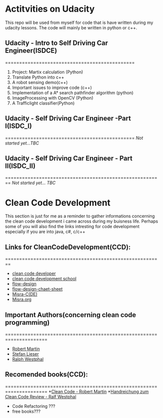 
# Actitvities on Udacity
This repo will be used from myself for code that is have written during my udacity lessons.
The code will mainly be written in python or c++.

## Udacity - Intro to Self Driving Car Engineer(ISDCE)
==============================================
1. Project: Martix calculation (Python)
2. Translate Python into c++
3. A robot sensing demo(c++)
5. Important issues to improve code (c++)
6. Implementation of a A* search pathfinder algorithm (python)
7. ImageProcessing with OpenCV (Python)
8. A Trafficlight classifier(Python)


## Udacity - Self Driving Car Engineer -Part I(ISDC_I)
==============================================
_Not started yet...TBC_


## Udacity - Self Driving Car Engineer - Part II(ISDC_II)
========================================================
_Not started yet... TBC_

# Clean Code Development
This section is just for me as a reminder to gather informations concerning the clean code development
i came across during my buisness life. Perhaps some of you will also find the links intresting for code development
especially if you are into java, c#, c/c++

## Links for CleanCodeDevelopment(CCD):
========================================================
* [clean code developer](https://clean-code-developer.de/)
* [clean code development school](https://ccd-school.de/)
* [flow-design](https://flow-design.org/)
* [flow-design-chaet-sheet](https://ccd-school.de/das-flow-design-cheat-sheet/)
* [Misra-C(DE)](https://de.wikipedia.org/wiki/MISRA-C)
* [Misra.org](https://www.misra.org.uk/)

## Important Authors(concerning clean code programming)
=====================================================================
* [Robert Martin](https://cleancoder.org/)
* [Stefan Lieser](https://lieser-online.de/)
* [Ralph Westphal](https://blog.ralfw.de/)

## Recomended books(CCD):
=====================================================================
*[Clean Code - Robert Martin](http://amzn.to/2zwOC63)
*[Handreichung zum Clean Code Review - Ralf Westphal](https://www.amazon.de/Handreichungen-zum-Clean-Code-Review-ebook/dp/B0767LJSFB/)
* Code Refactoring ???
* free books???
